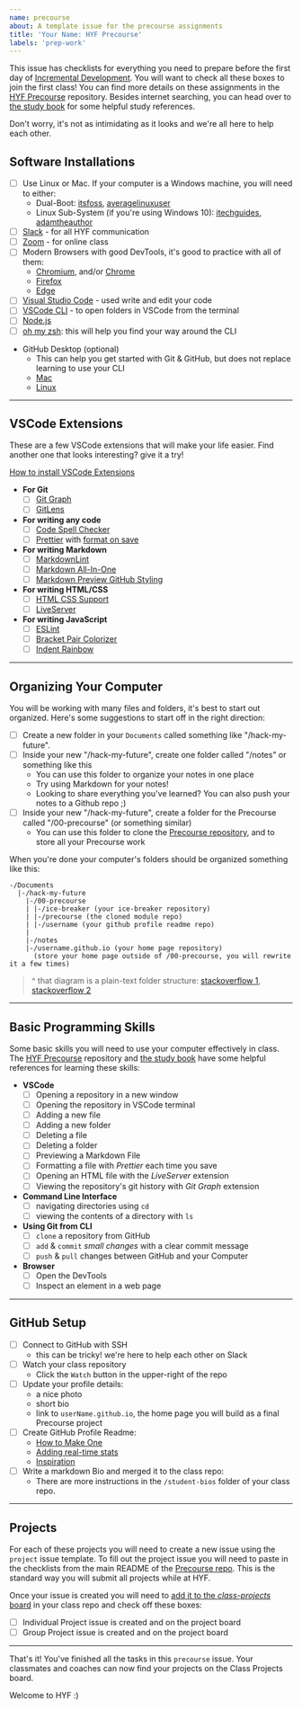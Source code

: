 ```yaml
---
name: precourse
about: A template issue for the precourse assignments
title: 'Your Name: HYF Precourse'
labels: 'prep-work'
---
```


<!--
  your class repository will have hundreds of issues by the end of HYF
  make your issue easy to find:

  - milestone: `precourse`
  - assign: yourself
-->

This issue has checklists for everything you need to prepare before the first day of [Incremental Development](https://github.com/hackyourfuturebelgium/incremental-development). You will want to check all these boxes to join the first class! You can find more details on these assignments in the [HYF Precourse](https://github.com/hackyourfuturebelgium/precourse) repository. Besides internet searching, you can head over to [the study book](https://hackyourfuture.github.io/study) for some helpful study references.

Don't worry, it's not as intimidating as it looks and we're all here to help each other.

## Software Installations

- [ ] Use Linux or Mac. If your computer is a Windows machine, you will need to either:
  - Dual-Boot: [itsfoss](https://itsfoss.com/install-ubuntu-1404-dual-boot-mode-windows-8-81-uefi/), [averagelinuxuser](https://averagelinuxuser.com/dualboot-linux-windows/)
  - Linux Sub-System (if you're using Windows 10): [itechguides](https://www.itechguides.com/windows-subsystem-for-linux/), [adamtheauthor](https://adamtheautomator.com/windows-subsystem-for-linux/)
- [ ] [Slack](https://slack.com/intl/en-be/downloads/) - for all HYF communication
- [ ] [Zoom](https://zoom.us/support/download) - for online class
- [ ] Modern Browsers with good DevTools, it's good to practice with all of them:
  - [Chromium](https://download-chromium.appspot.com/), and/or [Chrome](https://www.google.com/chrome/)
  - [Firefox](https://www.mozilla.org/en-US/firefox/developer/)
  - [Edge](https://www.microsoft.com/en-us/edge)
- [ ] [Visual Studio Code](https://code.visualstudio.com/download) - used write and edit your code
- [ ] [VSCode CLI](https://stackoverflow.com/a/39604469) - to open folders in VSCode from the terminal
- [ ] [Node.js](https://nodejs.org/en/)
- [ ] [oh my zsh](https://ohmyz.sh/): this will help you find your way around the CLI
- GitHub Desktop (optional)
  - This can help you get started with Git & GitHub, but does not replace learning to use your CLI
  - [Mac](https://desktop.github.com/)
  - [Linux](https://github.com/shiftkey/desktop#debianubuntu-distributions)

---

## VSCode Extensions

These are a few VSCode extensions that will make your life easier. Find another one that looks interesting? give it a try!

[How to install VSCode Extensions](https://www.youtube.com/watch?v=PmdbndOoKq4)

- **For Git**
  - [ ] [Git Graph](https://marketplace.visualstudio.com/items?itemName=mhutchie.git-graph)
  - [ ] [GitLens](https://marketplace.visualstudio.com/items?itemName=eamodio.gitlens)
- **For writing any code**
  - [ ] [Code Spell Checker](https://marketplace.visualstudio.com/items?itemName=streetsidesoftware.code-spell-checker)
  - [ ] [Prettier](https://marketplace.visualstudio.com/items?itemName=esbenp.prettier-vscode#overview) with [format on save](https://www.digitalocean.com/community/tutorials/how-to-format-code-with-prettier-in-visual-studio-code#step-2-%E2%80%94-formatting-code-on-save)
- **For writing Markdown**
  - [ ] [MarkdownLint](https://marketplace.visualstudio.com/items?itemName=DavidAnson.vscode-markdownlint)
  - [ ] [Markdown All-In-One](https://marketplace.visualstudio.com/items?itemName=yzhang.markdown-all-in-one)
  - [ ] [Markdown Preview GitHub Styling](https://marketplace.visualstudio.com/items?itemName=bierner.markdown-preview-github-styles)
- **For writing HTML/CSS**
  - [ ] [HTML CSS Support](https://marketplace.visualstudio.com/items?itemName=ecmel.vscode-html-css)
  - [ ] [LiveServer](https://marketplace.visualstudio.com/items?itemName=ritwickdey.LiveServer)
- **For writing JavaScript**
  - [ ] [ESLint](https://marketplace.visualstudio.com/items?itemName=dbaeumer.vscode-eslint)
  - [ ] [Bracket Pair Colorizer](https://marketplace.visualstudio.com/items?itemName=CoenraadS.bracket-pair-colorizer)
  - [ ] [Indent Rainbow](https://marketplace.visualstudio.com/items?itemName=oderwat.indent-rainbow)

---

## Organizing Your Computer

You will be working with many files and folders, it's best to start out organized. Here's some suggestions to start off in the right direction:

- [ ] Create a new folder in your `Documents` called something like "/hack-my-future".
- [ ] Inside your new "/hack-my-future", create one folder called "/notes" or something like this
  - You can use this folder to organize your notes in one place
  - Try using Markdown for your notes!
  - Looking to share everything you've learned? You can also push your notes to a Github repo ;)
- [ ] Inside your new "/hack-my-future", create a folder for the Precourse called "/00-precourse" (or something similar)
  - You can use this folder to clone the [Precourse repository](https://github.com/hackyourfuturebelgium/precourse), and to store all your Precourse work

When you're done your computer's folders should be organized something like this:

```
-/Documents
  |-/hack-my-future
    |-/00-precourse
    | |-/ice-breaker (your ice-breaker repository)
    | |-/precourse (the cloned module repo)
    | |-/username (your github profile readme repo)
    |
    |-/notes
    |-/username.github.io (your home page repository)
      (store your home page outside of /00-precourse, you will rewrite it a few times)
```

> ^ that diagram is a plain-text folder structure: [stackoverflow 1](https://stackoverflow.com/questions/38299992/how-to-create-a-folder-directory-structure-in-plaintext-for-documentation), [stackoverflow 2](https://stackoverflow.com/questions/19699059/representing-directory-file-structure-in-markdown-syntax)

---

## Basic Programming Skills

Some basic skills you will need to use your computer effectively in class. The [HYF Precourse](https://github.com/hackyourfuturebelgium/precourse) repository and [the study book](https://hackyourfuture.github.io/study) have some helpful references for learning these skills:

- **VSCode**
  - [ ] Opening a repository in a new window
  - [ ] Opening the repository in VSCode terminal
  - [ ] Adding a new file
  - [ ] Adding a new folder
  - [ ] Deleting a file
  - [ ] Deleting a folder
  - [ ] Previewing a Markdown File
  - [ ] Formatting a file with _Prettier_ each time you save
  - [ ] Opening an HTML file with the _LiveServer_ extension
  - [ ] Viewing the repository's git history with _Git Graph_ extension
- **Command Line Interface**
  - [ ] navigating directories using `cd`
  - [ ] viewing the contents of a directory with `ls`
- **Using Git from CLI**
  - [ ] `clone` a repository from GitHub
  - [ ] `add` & `commit` _small changes_ with a clear commit message
  - [ ] `push` & `pull` changes between GitHub and your Computer
- **Browser**
  - [ ] Open the DevTools
  - [ ] Inspect an element in a web page

---

## GitHub Setup

- [ ] Connect to GitHub with SSH
  - this can be tricky! we're here to help each other on Slack
- [ ] Watch your class repository
  - Click the `Watch` button in the upper-right of the repo
- [ ] Update your profile details:
  - a nice photo
  - short bio
  - link to `userName.github.io`, the home page you will build as a final Precourse project
- [ ] Create GitHub Profile Readme:
  - [How to Make One](https://www.aboutmonica.com/blog/how-to-create-a-github-profile-readme)
  - [Adding real-time stats](https://github.com/anuraghazra/github-readme-stats)
  - [Inspiration](https://github.com/abhisheknaiidu/awesome-github-profile-readme)
- [ ] Write a markdown Bio and merged it to the class repo:
  - There are more instructions in the `/student-bios` folder of your class repo.

---

## Projects

For each of these projects you will need to create a new issue using the `project` issue template. To fill out the project issue you will need to paste in the checklists from the main README of the [Precourse repo](https://github.com/hackyourfuturebelgium/precourse). This is the standard way you will submit all projects while at HYF.

Once your issue is created you will need to [add it to the _class-projects_ board](https://docs.github.com/en/free-pro-team@latest/github/managing-your-work-on-github/adding-issues-and-pull-requests-to-a-project-board) in your class repo and check off these boxes:

- [ ] Individual Project issue is created and on the project board
- [ ] Group Project issue is created and on the project board

---

That's it! You've finished all the tasks in this `precourse` issue. Your classmates and coaches can now find your projects on the Class Projects board.

Welcome to HYF :)
